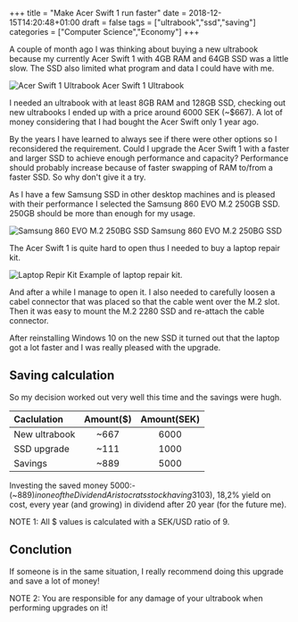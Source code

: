+++
title  = "Make Acer Swift 1 run faster"
date   = 2018-12-15T14:20:48+01:00
draft  = false
tags   = ["ultrabook","ssd","saving"]
categories = ["Computer Science","Economy"]
+++

A couple of month ago I was thinking about buying a new ultrabook because my currently Acer Swift 1 with 4GB RAM and 64GB SSD was a little slow. The SSD also limited what program and data I could have with me.

![Acer Swift 1 Ultrabook](/img/Acer_Swift_1_Ultrabook_min.jpg)
Acer Swift 1 Ultrabook

I needed an ultrabook with at least 8GB RAM and 128GB SSD, checking out new ultrabooks I ended up with a price around 6000 SEK (~$667). A lot of money considering that I had bought the Acer Swift only 1 year ago.

By the years I have learned to always see if there were other options so I reconsidered the requirement. Could I upgrade the Acer Swift 1 with a faster and larger SSD to achieve enough performance and capacity? Performance should probably increase because of faster swapping of RAM to/from a faster SSD. So why don't give it a try.

As I have a few Samsung SSD in other desktop machines and is pleased with their performance I selected the Samsung 860 EVO M.2 250GB SSD. 250GB should be more than enough for my usage.

![Samsung 860 EVO M.2 250BG SSD](/img/SSD_Samsung_860_EVO_M2_250GB_min.PNG)
Samsung 860 EVO M.2 250BG SSD

The Acer Swift 1 is quite hard to open thus I needed to buy a laptop repair kit.

![Laptop Repir Kit](/img/Laptop_Repair_Kit_min.PNG)
Example of laptop repair kit.

And after a while I manage to open it. I also needed to carefully loosen a cabel connector that was placed so that the cable went over the M.2 slot. Then it was easy to mount the M.2 2280 SSD and re-attach the cable connector.

After reinstalling Windows 10 on the new SSD it turned out that the laptop got a lot faster and I was really pleased with the upgrade.

## Saving calculation

So my decision worked out very well this time and the savings were hugh. 

| Caclulation   | Amount($)  | Amount(SEK) |
|:------------- |:----------:| :---------: |
| New ultrabook | ~667        | 6000        |
| SSD upgrade   | ~111        | 1000        |
| Savings       | ~889        | 5000        |

Investing the saved money 5000:-(~$889) in one of the Dividend Aristocrats stock having 3% yield and 5% dividend growth would give me more than 926:- ($103), 18,2% yield on cost, every year (and growing) in dividend after 20 year (for the future me).

NOTE 1: All $ values is calculated with a SEK/USD ratio of 9.

## Conclution

If someone is in the same situation, I really recommend doing this upgrade and save a lot of money!

NOTE 2: You are responsible for any damage of your ultrabook when performing upgrades on it!
